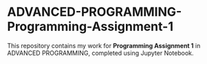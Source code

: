 # ADVANCED-PROGRAMMING-Programming-Assignment-1
This repository contains my work for **Programming Assignment 1** in ADVANCED PROGRAMMING, completed using Jupyter Notebook. 
